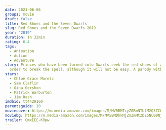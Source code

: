 ```yaml
---
date: 2021-06-06
groups: movie
draft: false
title: Red Shoes and the Seven Dwarfs
slug: Red Shoes and the Seven Dwarfs 2019
year: "2019"
duration: 1h 32min
rating: 6.4
tags:
  - Animation
  - Action
  - Adventure
story: Princes who have been turned into Dwarfs seek the red shoes of a lady in
  order to break the spell, although it will not be easy. A parody with a twist.
stars:
  - Chloë Grace Moretz
  - Sam Claflin
  - Gina Gershon
  - Patrick Warburton
  - Jim Rash
imdbid: tt4429160
parentsguide: 10
moviecover: https://m.media-amazon.com/images/M/MV5BMTcyZGRmNTUtM2Q5ZC00NzYzLTk1MjktNDYyYTUzNDBhMTkwXkEyXkFqcGdeQXVyOTg4MDYyNw@@._V1_FMjpg_UX531_.jpg
moviebg: https://m.media-amazon.com/images/M/MV5BMDhkMjZmZmMtZDE5NC00NjA4LTk2YTUtNjMyMTk3NGRkOTVkXkEyXkFqcGdeQXVyNzI1NzMxNzM@._V1_FMjpg_UX1280_.jpg
trailer: CmxEEE-KRpw
---
```

